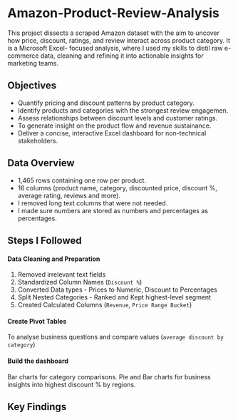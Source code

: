 # Amazon-Product-Review-Analysis
This project dissects a scraped Amazon dataset with the aim to uncover how price, discount, ratings, and review interact across product category. It is a Microsoft Excel- focused analysis, where I used my skills to distil raw e-commerce data, cleaning and refining it into actionable insights for marketing teams. 
## Objectives
- Quantify pricing and discount patterns by product category.
- Identify products and categories with the strongest review engagemen.
- Assess relationships between discount levels and customer ratings.
- To generate insight on the product flow and revenue sustainance.
- Deliver a concise, interactive Excel dashboard for non-technical stakeholders.
## Data Overview
- 1,465 rows containing one row per product.
- 16 columns (product name, category, discounted price, discount %, average rating, reviews and more).
- I removed long text columns that were not needed.
- I made sure numbers are stored as numbers and percentages as percentages.
## Steps I Followed
#### Data Cleaning and Preparation
1. Removed irrelevant text fields
2. Standardized Column Names (`Discount %`)
3. Converted Data types - Prices to Numeric, Discount to Percentages
4. Split Nested Categories - Ranked and Kept highest-level segment
5. Created Calculated Columns (`Revenue`, `Price Range Bucket`)
#### Create Pivot Tables
To analyse business questions and compare values (`average discount by category`)
#### Build the dashboard
Bar charts for category comparisons. Pie and Bar charts for business insights into highest discount % by regions.
## Key Findings
